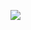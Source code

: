 ![](https://media.discordapp.net/attachments/794601897804955648/944244711898640474/unknown.png?width=520&height=674)